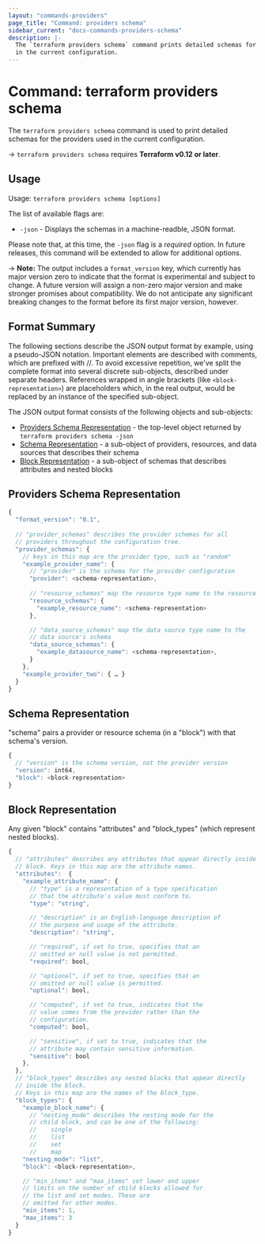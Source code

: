 ```yaml
---
layout: "commands-providers"
page_title: "Command: providers schema"
sidebar_current: "docs-commands-providers-schema"
description: |-
  The `terraform providers schema` command prints detailed schemas for the providers used
  in the current configuration.
---
```


# Command: terraform providers schema

The `terraform providers schema` command is used to print detailed schemas for the providers used in the current configuration.

-> `terraform providers schema` requires **Terraform v0.12 or later**.

## Usage

Usage: `terraform providers schema [options]`

The list of available flags are:

* `-json` - Displays the schemas in a machine-readble, JSON format.

Please note that, at this time, the `-json` flag is a _required_ option. In future releases, this command will be extended to allow for additional options. 

-> **Note:** The output includes a `format_version` key, which currently has major version zero to indicate that the format is experimental and subject to change. A future version will assign a non-zero major version and make stronger promises about compatibility. We do not anticipate any significant breaking changes to the format before its first major version, however.

## Format Summary

The following sections describe the JSON output format by example, using a pseudo-JSON notation.
Important elements are described with comments, which are prefixed with //.
To avoid excessive repetition, we've split the complete format into several discrete sub-objects, described under separate headers. References wrapped in angle brackets (like `<block-representation>`) are placeholders which, in the real output, would be replaced by an instance of the specified sub-object.

The JSON output format consists of the following objects and sub-objects:

- [Providers Schema Representation](#providers-schema-representation) - the top-level object returned by `terraform providers schema -json`
- [Schema Representation](#schema-representation) - a sub-object of providers, resources, and data sources that describes their schema
- [Block Representation](#block-representation) - a sub-object of schemas that describes attributes and nested blocks

## Providers Schema Representation  
```javascript
{
  "format_version": "0.1",
  
  // "provider_schemas" describes the provider schemas for all 
  // providers throughout the configuration tree. 
  "provider_schemas": {
    // keys in this map are the provider type, such as "random"
    "example_provider_name": {
      // "provider" is the schema for the provider configuration
      "provider": <schema-representation>,
    
      // "resource_schemas" map the resource type name to the resource's schema
      "resource_schemas": {
        "example_resource_name": <schema-representation>
      },

      // "data_source_schemas" map the data source type name to the
      // data source's schema
      "data_source_schemas": {
        "example_datasource_name": <schema-representation>,
      }
    },
    "example_provider_two": { … }
  }
}
```

## Schema Representation

"schema" pairs a provider or resource schema (in a "block") with that schema's version.

```javascript
{
  // "version" is the schema version, not the provider version
  "version": int64,
  "block": <block-representation>
}
```

## Block Representation
Any given "block" contains "attributes" and "block_types" (which represent nested blocks).

```javascript
{
  // "attributes" describes any attributes that appear directly inside the 
  // block. Keys in this map are the attribute names.
  "attributes":  {
    "example_attribute_name": {
      // "type" is a representation of a type specification
      // that the attribute's value must conform to.
      "type": "string",

      // "description" is an English-language description of 
      // the purpose and usage of the attribute.
      "description": "string",

      // "required", if set to true, specifies that an 
      // omitted or null value is not permitted.
      "required": bool,

      // "optional", if set to true, specifies that an 
      // omitted or null value is permitted.  
      "optional": bool,

      // "computed", if set to true, indicates that the 
      // value comes from the provider rather than the 
      // configuration.
      "computed": bool,

      // "sensitive", if set to true, indicates that the
      // attribute may contain sensitive information.
      "sensitive": bool
    },
  },
  // "block_types" describes any nested blocks that appear directly
  // inside the block.
  // Keys in this map are the names of the block_type.
  "block_types": { 
    "example_block_name": {	
      // "nesting_mode" describes the nesting mode for the 
      // child block, and can be one of the following:
      // 	single
      // 	list
      // 	set
      // 	map
    "nesting_mode": "list",
    "block": <block-representation>,

    // "min_items" and "max_items" set lower and upper 
    // limits on the number of child blocks allowed for 
    // the list and set modes. These are 
    // omitted for other modes. 
    "min_items": 1,
    "max_items": 3
  }
}
